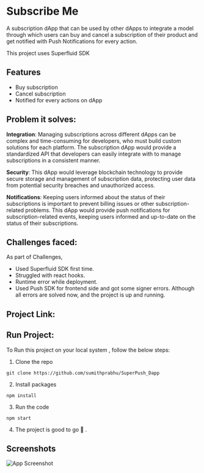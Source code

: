 
# Subscribe Me

A subscription dApp that can be used by other dApps to integrate a model through which users can buy and cancel a subscription of their product and get notified with Push Notifications for every action.

This project uses Superfluid SDK 


## Features

- Buy subscription
- Cancel subscription
- Notified for every actions on dApp


## Problem it solves:

**Integration**: Managing subscriptions across different dApps can be complex and time-consuming for developers, who must build custom solutions for each platform. The subscription dApp would provide a standardized API that developers can easily integrate with to manage subscriptions in a consistent manner.

**Security**: This dApp would leverage blockchain technology to provide secure storage and management of subscription data, protecting user data from potential security breaches and unauthorized access.

**Notifications**: Keeping users informed about the status of their subscriptions is important to prevent billing issues or other subscription-related problems. This dApp would provide push notifications for subscription-related events, keeping users informed and up-to-date on the status of their subscriptions.
## Challenges faced:
As part of Challenges,

  - Used Superfluid SDK first time.
  - Struggled with react hooks.
  - Runtime error while deployment.
  -  Used Push SDK for frontend side and got some signer errors.
  Although all errors are solved now, and the project is up and running.

## Project Link:


## Run Project:
To Run this project on your local system , follow the below steps:

  1) Clone the repo

    git clone https://github.com/sumithprabhu/SuperPush_Dapp

  2) Install packages

    npm install 

  3) Run the code

    npm start

  4) The project is good to go 🚀 .

## Screenshots

![App Screenshot](https://via.placeholder.com/468x300?text=App+Screenshot+Here)

